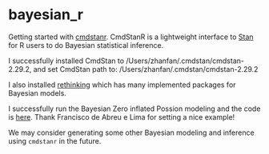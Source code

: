 # bayesian_r

Getting started with [cmdstanr](https://mc-stan.org/cmdstanr/articles/cmdstanr.html).
CmdStanR is a lightweight interface to [Stan](https://mc-stan.org/) for R users to do Bayesian statistical inference.

I successfully installed CmdStan to /Users/zhanfan/.cmdstan/cmdstan-2.29.2, and set CmdStan path to: /Users/zhanfan/.cmdstan/cmdstan-2.29.2

I also installed [rethinking](https://github.com/rmcelreath/rethinking) which has many implemented packages for Bayesian models.

I successfully run the Bayesian Zero inflated Possion modeling and the code is [here](https://github.com/fanzhanglab/bayesian_r/blob/main/zero_inflated_possion_bayesian.ipynb). Thank Francisco de Abreu e Lima for setting a nice example! 

We may consider generating some other Bayesian modeling and inference using `cmdstanr` in the future.